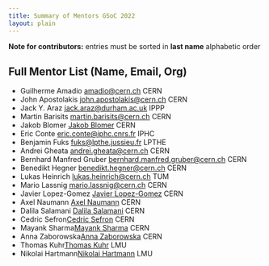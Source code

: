 ```yaml
---
title: Summary of Mentors GSoC 2022
layout: plain
---
```


**Note for contributors:** entries must be sorted in **last name** alphabetic order

## Full Mentor List (Name, Email, Org)
* Guilherme Amadio [amadio@cern.ch](mailto:amadio@cern.ch) CERN
* John Apostolakis [john.apostolakis@cern.ch](mailto:john.apostolakis@cern.ch) CERN
* Jack Y. Araz [jack.araz@durham.ac.uk](mailto:jack.araz@durham.ac.uk) IPPP
* Martin Barisits [martin.barisits@cern.ch](mailto:martin.barisits@cern.ch) CERN
* Jakob Blomer [Jakob Blomer](mailto:jblomer@cern.ch) CERN
* Eric Conte [eric.conte@iphc.cnrs.fr](mailto:eric.conte@iphc.cnrs.fr) IPHC
* Benjamin Fuks [fuks@lpthe.jussieu.fr](mailto:fuks@lpthe.jussieu.fr) LPTHE
* Andrei Gheata [andrei.gheata@cern.ch](mailto:andrei.gheata@cern.ch) CERN
* Bernhard Manfred Gruber [bernhard.manfred.gruber@cern.ch](mailto:bernhard.manfred.gruber@cern.ch) CERN
* Benedikt Hegner [benedikt.hegner@cern.ch](mailto:benedikt.hegner@cern.ch) CERN
* Lukas Heinrich [lukas.heinrich@cern.ch](mailto:lukas.heinrich@cern.ch) TUM
* Mario Lassnig [mario.lassnig@cern.ch](mailto:mario.lassnig@cern.ch) CERN
* Javier Lopez-Gomez [Javier Lopez-Gomez](mailto:j.lopez@cern.ch) CERN
* Axel Naumann [Axel Naumann](mailto:Axel.Naumann@cern.ch) CERN
* Dalila Salamani [Dalila Salamani](mailto:dalila.salamani@cern.ch) CERN
* Cedric Sefron[Cedric Sefron](mailto:cedric.sefron@cern.ch) CERN
* Mayank Sharma[Mayank Sharma](mailto:mayank.sharma@cern.ch) CERN
* Anna Zaborowska[Anna Zaborowska](mailto:anna.zaborowska@cern.ch) CERN
* Thomas Kuhr[Thomas Kuhr](mailto:Thomas.Kuhr@lmu.de) LMU
* Nikolai Hartmann[Nikolai Hartmann](mailto:nikolai.hartmann@physik.uni-muenchen.de) LMU
